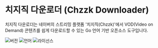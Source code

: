 # 치지직 다운로더 (Chzzk Downloader)

치지직 다운로더는 네이버의 스트리밍 플랫폼 '치지직(Chzzk)'에서 VOD(Video on Demand) 콘텐츠를 쉽게 다운로드할 수 있는 Go 언어 기반 오픈소스 도구입니다.

![버전](https://img.shields.io/badge/Version-0.2.0-blue)
![언어](https://img.shields.io/badge/Language-Go-00ADD8)
![라이선스](https://img.shields.io/badge/License-MIT-green)